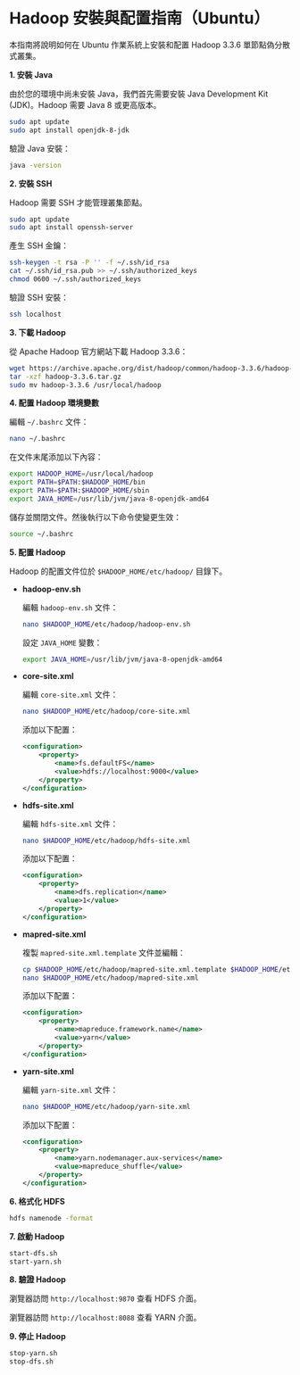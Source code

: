# Hadoop 安裝與配置指南（Ubuntu）

本指南將說明如何在 Ubuntu 作業系統上安裝和配置 Hadoop 3.3.6 單節點偽分散式叢集。

**1. 安裝 Java**

由於您的環境中尚未安裝 Java，我們首先需要安裝 Java Development Kit (JDK)。Hadoop 需要 Java 8 或更高版本。

```bash
sudo apt update
sudo apt install openjdk-8-jdk
```

驗證 Java 安裝：

```bash
java -version
```

**2. 安裝 SSH**

Hadoop 需要 SSH 才能管理叢集節點。

```bash
sudo apt update
sudo apt install openssh-server
```

產生 SSH 金鑰：

```bash
ssh-keygen -t rsa -P '' -f ~/.ssh/id_rsa
cat ~/.ssh/id_rsa.pub >> ~/.ssh/authorized_keys
chmod 0600 ~/.ssh/authorized_keys
```

驗證 SSH 安裝：

```bash
ssh localhost
```

**3. 下載 Hadoop**

從 Apache Hadoop 官方網站下載 Hadoop 3.3.6：

```bash
wget https://archive.apache.org/dist/hadoop/common/hadoop-3.3.6/hadoop-3.3.6.tar.gz
tar -xzf hadoop-3.3.6.tar.gz
sudo mv hadoop-3.3.6 /usr/local/hadoop
```

**4. 配置 Hadoop 環境變數**

編輯 `~/.bashrc` 文件：

```bash
nano ~/.bashrc
```

在文件末尾添加以下內容：

```bash
export HADOOP_HOME=/usr/local/hadoop
export PATH=$PATH:$HADOOP_HOME/bin
export PATH=$PATH:$HADOOP_HOME/sbin
export JAVA_HOME=/usr/lib/jvm/java-8-openjdk-amd64
```

儲存並關閉文件。然後執行以下命令使變更生效：

```bash
source ~/.bashrc
```

**5. 配置 Hadoop**

Hadoop 的配置文件位於 `$HADOOP_HOME/etc/hadoop/` 目錄下。

*   **hadoop-env.sh**

    編輯 `hadoop-env.sh` 文件：

    ```bash
    nano $HADOOP_HOME/etc/hadoop/hadoop-env.sh
    ```

    設定 `JAVA_HOME` 變數：

    ```bash
    export JAVA_HOME=/usr/lib/jvm/java-8-openjdk-amd64
    ```

*   **core-site.xml**

    編輯 `core-site.xml` 文件：

    ```bash
    nano $HADOOP_HOME/etc/hadoop/core-site.xml
    ```

    添加以下配置：

    ```xml
    <configuration>
        <property>
            <name>fs.defaultFS</name>
            <value>hdfs://localhost:9000</value>
        </property>
    </configuration>
    ```

*   **hdfs-site.xml**

    編輯 `hdfs-site.xml` 文件：

    ```bash
    nano $HADOOP_HOME/etc/hadoop/hdfs-site.xml
    ```

    添加以下配置：

    ```xml
    <configuration>
        <property>
            <name>dfs.replication</name>
            <value>1</value>
        </property>
    </configuration>
    ```

*   **mapred-site.xml**

    複製 `mapred-site.xml.template` 文件並編輯：

    ```bash
    cp $HADOOP_HOME/etc/hadoop/mapred-site.xml.template $HADOOP_HOME/etc/hadoop/mapred-site.xml
    nano $HADOOP_HOME/etc/hadoop/mapred-site.xml
    ```

    添加以下配置：

    ```xml
    <configuration>
        <property>
            <name>mapreduce.framework.name</name>
            <value>yarn</value>
        </property>
    </configuration>
    ```

*   **yarn-site.xml**

    編輯 `yarn-site.xml` 文件：

    ```bash
    nano $HADOOP_HOME/etc/hadoop/yarn-site.xml
    ```

    添加以下配置：

    ```xml
    <configuration>
        <property>
            <name>yarn.nodemanager.aux-services</name>
            <value>mapreduce_shuffle</value>
        </property>
    </configuration>
    ```

**6. 格式化 HDFS**

```bash
hdfs namenode -format
```

**7. 啟動 Hadoop**

```bash
start-dfs.sh
start-yarn.sh
```

**8. 驗證 Hadoop**

瀏覽器訪問 `http://localhost:9870` 查看 HDFS 介面。

瀏覽器訪問 `http://localhost:8088` 查看 YARN 介面。

**9. 停止 Hadoop**

```bash
stop-yarn.sh
stop-dfs.sh